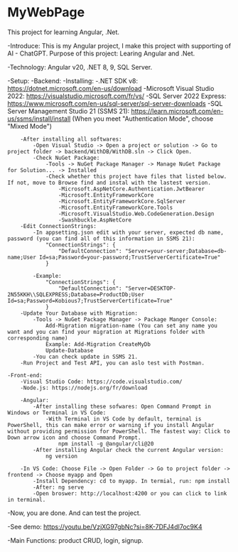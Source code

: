 # MyWebPage
This project for learning Angular, .Net.

-Introduce: This is my Angular project, I make this project with supporting of AI - ChatGPT. Purpose of this project: Learing Angular and .Net.

-Technology: Angular v20, .NET 8, 9, SQL Server.

-Setup:
    -Backend: 
        -Installing: 
            -.NET SDK v8: https://dotnet.microsoft.com/en-us/download
            -Microsoft Visual Studio 2022: https://visualstudio.microsoft.com/fr/vs/
            -SQL Server 2022 Express: https://www.microsoft.com/en-us/sql-server/sql-server-downloads
            -SQL Server Management Studio 21 (SSMS 21): https://learn.microsoft.com/en-us/ssms/install/install (When you meet "Authentication Mode", choose "Mixed Mode")

        -After installing all softwares:
            -Open Visual Studio -> Open a project or solution -> Go to project folder -> backend/WithDB/WithDB.sln -> Click Open.
            -Check NuGet Package: 
                -Tools -> NuGet Package Manager -> Manage NuGet Package for Solution... -> Installed
                -Check whether this project have files that listed below. If not, move to Browse find and instal with the lastest version.
                    -Microsoft.AspNetCore.Authentication.JwtBearer
                    -Microsoft.EntityFrameworkCore
                    -Microsoft.EntityFrameworkCore.SqlServer
                    -Microsoft.EntityFrameworkCore.Tools
                    -Microsoft.VisualStudio.Web.CodeGeneration.Design
                    -Swashbuckle.AspNetCore
        -Edit ConnectionStrings:
            -In appsetting.json edit with your server, expected db name, password (you can find all of this information in SSMS 21):
                "ConnectionStrings": {
                    "DefaultConnection": "Server=your-server;Database=db-name;User Id=sa;Password=your-password;TrustServerCertificate=True"
                }

            -Example:
                "ConnectionStrings": {
                    "DefaultConnection": "Server=DESKTOP-2N55KKH\\SQLEXPRESS;Database=ProductDb;User Id=sa;Password=Kobious7;TrustServerCertificate=True"
                }
        -Update Your Database with Migration:
            -Tools -> NuGet Package Manager -> Package Manger Console:
                Add-Migration migration-name (You can set any name you want and you can find your migration at Migrations folder with corresponding name)
                Example: Add-Migration CreateMyDb
                Update-Database
            -You can check update in SSMS 21.
        -Run Project and Test API, you can aslo test with Postman.
    
    -Front-end:
        -Visual Studio Code: https://code.visualstudio.com/
        -Node.js: https://nodejs.org/fr/download

        -Angular:
            -After installing these sofwares: Open Command Prompt in Windows or Terminal in VS Code:
                -With Terminal in VS Code by default, terminal is PowerShell, this can make error or warning if you install Angular without providing permission for PowerShell. The fastest way: Click to Down arrow icon and choose Command Prompt.
                    npm install -g @angular/cli@20
            -After installing Angular check the current Angular version:
                ng version

        -In VS Code: Choose File -> Open Folder -> Go to project folder -> frontend -> Choose myapp and Open
            -Install Dependency: cd to myapp. In termial, run: npm install
            -After: ng serve
            -Open broswer: http://localhost:4200 or you can click to link in terminal.

-Now, you are done. And can test the project.

-See demo: https://youtu.be/VzjXG97gbNc?si=8K-7DFJ4dI7oc9K4
            
-Main Functions: product CRUD, login, signup.
